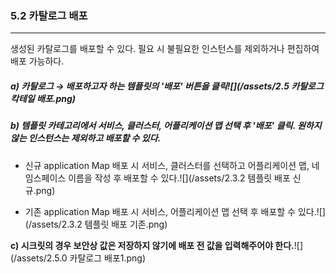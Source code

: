 ### 5.2 카탈로그 배포

---

생성된 카탈로그를 배포할 수 있다. 필요 시 불필요한 인스턴스를 제외하거나 편집하여 배포 가능하다.

##### a\) 카탈로그 →  배포하고자 하는 템플릿의 '배포' 버튼을 클릭![](/assets/2.5 카탈로그 칵테일 배포.png)

##### b\) 템플릿 카테고리에서 서비스, 클러스터, 어플리케이션 맵 선택 후 '배포' 클릭. 원하지 않는 인스턴스는 제외하고 배포할 수 있다.

* 신규 application Map 배포 시 서비스, 클러스터를 선택하고 어플리케이션 맵, 네임스페이스 이름을 작성 후 배포할 수 있다.![](/assets/2.3.2 템플릿 배포 신규.png)

* 기존 application Map 배포 시 서비스, 어플리케이션 맵 선택 후 배포할 수 있다.![](/assets/2.3.2 템플릿 배포 기존.png)

**c\) 시크릿의 경우 보안상 값은 저장하지 않기에 배포 전 값을 입력해주어야 한다.**![](/assets/2.5.0 카탈로그 배포1.png)



